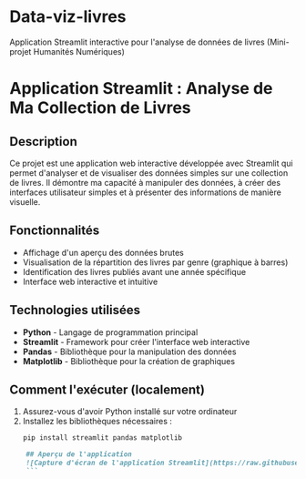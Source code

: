 # Data-viz-livres
Application Streamlit interactive pour l'analyse de données de livres (Mini-projet Humanités Numériques)

# Application Streamlit : Analyse de Ma Collection de Livres

## Description
Ce projet est une application web interactive développée avec Streamlit qui permet d'analyser et de visualiser des données simples sur une collection de livres. Il démontre ma capacité à manipuler des données, à créer des interfaces utilisateur simples et à présenter des informations de manière visuelle.

## Fonctionnalités
- Affichage d'un aperçu des données brutes
- Visualisation de la répartition des livres par genre (graphique à barres)
- Identification des livres publiés avant une année spécifique
- Interface web interactive et intuitive

## Technologies utilisées
- **Python** - Langage de programmation principal
- **Streamlit** - Framework pour créer l'interface web interactive
- **Pandas** - Bibliothèque pour la manipulation des données
- **Matplotlib** - Bibliothèque pour la création de graphiques

## Comment l'exécuter (localement)
1. Assurez-vous d'avoir Python installé sur votre ordinateur
2. Installez les bibliothèques nécessaires :
   ```bash
   pip install streamlit pandas matplotlib
   
```markdown
    ## Aperçu de l'application
    ![Capture d'écran de l'application Streamlit](https://raw.githubusercontent.com/votre-username/mon-premier-projet-python/main/screenshot_streamlit_livres.png)
    ```
